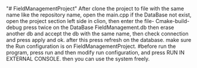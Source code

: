 "# FieldManagementProject" 
After clone the project to file with the same name like the repository name, open the main.cpp
if the DataBase not exist, open the project section left side in clion, then enter the file- Cmake-build-debug
press twice on the DataBase FieldManagement.db
then erase another db and accept the db with the same name, then check connection and press apply and ok. after this press refresh on the database.
make sure the Run configuration is on FieldManagementProject.
#before run the program, press run and then modify run configuration, and press RUN IN EXTERNAL CONSOLE.
then you can use the system freely.
